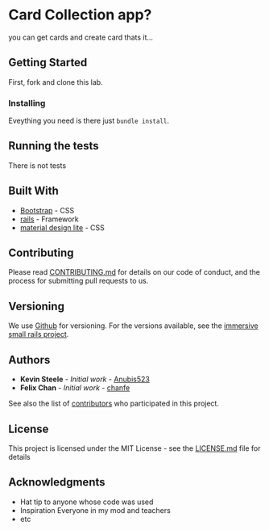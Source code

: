 # Card Collection app?

you can get cards and create card thats it...

## Getting Started

First, fork and clone this lab.

### Installing

Eveything you need is there just `bundle install`.

## Running the tests

There is not tests

## Built With

* [Bootstrap](https://getbootstrap.com/) - CSS
* [rails](https://rubyonrails.org/) - Framework
* [material design lite](https://getmdl.io/) - CSS

## Contributing

Please read [CONTRIBUTING.md](https://gist.github.com/PurpleBooth/b24679402957c63ec426) for details on our code of conduct, and the process for submitting pull requests to us.

## Versioning

We use [Github](http://github.com/) for versioning. For the versions available, see the [immersive small rails project](https://github.com/chanfe/immersive-small-rails-project-dumbo-web-080618). 

## Authors

* **Kevin Steele** - *Initial work* - [Anubis523](https://github.com/Anubis523)
* **Felix Chan** - *Initial work* - [chanfe](https://github.com/chanfe)

See also the list of [contributors](https://github.com/your/project/contributors) who participated in this project.

## License

This project is licensed under the MIT License - see the [LICENSE.md](LICENSE.md) file for details

## Acknowledgments

* Hat tip to anyone whose code was used
* Inspiration
  Everyone in my mod and teachers
* etc
